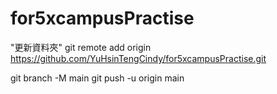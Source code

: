 # for5xcampusPractise

"更新資料夾"
git remote add origin https://github.com/YuHsinTengCindy/for5xcampusPractise.git

git branch -M main
git push -u origin main
